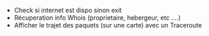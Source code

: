 * Check si internet est dispo sinon exit
* Récuperation info Whois (proprietaire, hebergeur, etc ....)
* Afficher le trajet des paquets (sur une carte) avec un Traceroute
